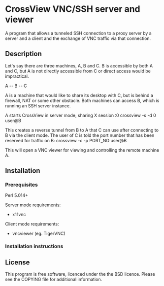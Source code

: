 # CrossView VNC/SSH server and viewer #

A program that allows a tunneled SSH connection to a proxy server by a server and
a client and the exchange of VNC traffic via that connection.

## Description ##

Let's say there are three machines, A, B and C. B is accessible by both A
and C, but A is not directly accessible from C or direct access would be
impractical.

A -- B -- C

A is a machine that would like to share its desktop with C, but is behind a
firewall, NAT or some other obstacle. Both machines can access B, which is
running an SSH server instance.

A starts CrossView in server mode, sharing X session :0
crossview -s -d 0 user@B

This creates a reverse tunnel from B to A that C can use after connecting to
B via the client mode. The user of C is told the port number that has been
reserved for traffic on B:
crossview -c -p PORT_NO user@B

This will open a VNC viewer for viewing and controlling the remote machine A.

## Installation ##

### Prerequisites ###

Perl 5.014+

Server mode requirements:
- x11vnc

Client mode requirements:
- vncviewer (eg. TigerVNC)

### Installation instructions ###



## License ##
This program is free software, licenced under the the BSD licence.
Please see the COPYING file for additional information.

